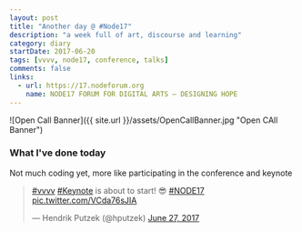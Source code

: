 ```yaml
---
layout: post
title: "Another day @ #Node17"
description: "a week full of art, discourse and learning"
category: diary
startDate: 2017-06-20
tags: [vvvv, node17, conference, talks]
comments: false
links:
  - url: https://17.nodeforum.org
    name: NODE17 FORUM FOR DIGITAL ARTS – DESIGNING HOPE
---
```

![Open Call Banner]({{ site.url }}/assets/OpenCallBanner.jpg "Open CAll Banner")

### What I've done today

Not much coding yet, more like participating in the conference and keynote

<blockquote class="twitter-tweet" data-lang="en"><p lang="en" dir="ltr"><a href="https://twitter.com/hashtag/vvvv?src=hash">#vvvv</a> <a href="https://twitter.com/hashtag/Keynote?src=hash">#Keynote</a> is about to start! 😎 <a href="https://twitter.com/hashtag/NODE17?src=hash">#NODE17</a> <a href="https://t.co/VCda76sJIA">pic.twitter.com/VCda76sJIA</a></p>&mdash; Hendrik Putzek (@hputzek) <a href="https://twitter.com/hputzek/status/879762197529939969">June 27, 2017</a></blockquote>
<script async src="//platform.twitter.com/widgets.js" charset="utf-8"></script>
